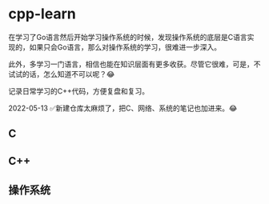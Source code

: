# cpp-learn

在学习了Go语言然后开始学习操作系统的时候，发现操作系统的底层是C语言实现的，如果只会Go语言，那么对操作系统的学习，很难进一步深入。

此外，多学习一门语言，相信也能在知识层面有更多收获。尽管它很难，可是，不试试的话，怎么知道不可以呢？😂

记录日常学习的C++代码，方便复盘和复习。

2022-05-13 
✅新建仓库太麻烦了，把C、网络、系统的笔记也加进来。😂

## C

## C++

## 操作系统

